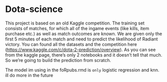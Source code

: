 # Dota-science

This project is based on an old Kaggle competition. The training set consists of matches, for which all of the ingame events (like kills, item purchase etc.) as well as match outcomes are known. We are given only the first 5 minutes of each match and need to predict the likelihood of Radiant victory. You can found all the datasets and the competition here (https://www.kaggle.com/c/dota-2-prediction/overview). As you can see from the kaggle page, there’s only 2 notebooks and it doesn’t tell that much. So we’re going to build the prediction from scratch.


The model im using in the foRpubs.rmd is `only` logistic regression and knn. ill do more in the future
